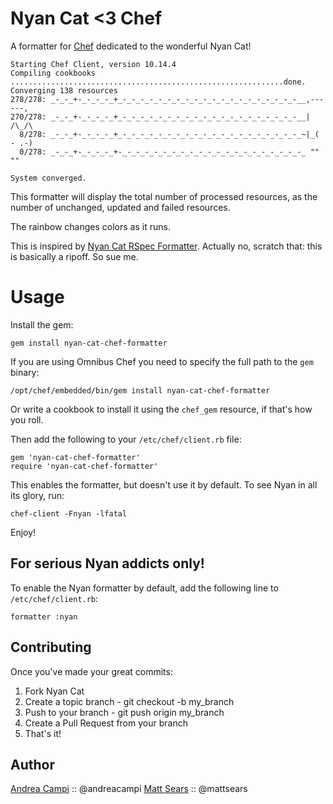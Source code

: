 Nyan Cat <3 Chef
================

A formatter for [Chef](http://opscode.com) dedicated to the wonderful Nyan Cat!

    Starting Chef Client, version 10.14.4
    Compiling cookbooks
    .............................................................done.
    Converging 138 resources
    278/278: _-_-_+-_-_-_-_+_-_-_-_-_-_-_-_-_-_-_-_-_-_-_-_-_-_-_-_-__,------,
    270/278: _-_-_+-_-_-_-_+_-_-_-_-_-_-_-_-_-_-_-_-_-_-_-_-_-_-_-_-__|  /\_/\
      8/278: _-_-_+-_-_-_-_+_-_-_-_-_-_-_-_-_-_-_-_-_-_-_-_-_-_-_-_-_~|_( - .-)
      0/278: _-_-_+-_-_-_-_+-_-_-_-_-_-_-_-_-_-_-_-_-_-_-_-_-_-_-_-_-_ ""  ""

    System converged.

This formatter will display the total number of processed resources, as the
number of unchanged, updated and failed resources.

The rainbow changes colors as it runs.

This is inspired by [Nyan Cat RSpec Formatter](https://github.com/mattsears/nyan-cat-formatter).
Actually no, scratch that: this is basically a ripoff. So sue me.

Usage
=====

Install the gem:

    gem install nyan-cat-chef-formatter

If you are using Omnibus Chef you need to specify the full path to the `gem`
binary:

    /opt/chef/embedded/bin/gem install nyan-cat-chef-formatter

Or write a cookbook to install it using the `chef_gem` resource, if that's
how you roll.

Then add the following to your `/etc/chef/client.rb` file:

    gem 'nyan-cat-chef-formatter'
    require 'nyan-cat-chef-formatter'

This enables the formatter, but doesn't use it by default. To see Nyan in all its
glory, run:

    chef-client -Fnyan -lfatal

Enjoy!

For serious Nyan addicts only!
------------------------------

To enable the Nyan formatter by default, add the following line to
`/etc/chef/client.rb`:

    formatter :nyan

Contributing
----------

Once you've made your great commits:

1. Fork Nyan Cat
2. Create a topic branch - git checkout -b my_branch
3. Push to your branch - git push origin my_branch
4. Create a Pull Request from your branch
5. That's it!

Author
----------
[Andrea Campi](https://www.github.com/andreacampi) :: @andreacampi
[Matt Sears](https://wwww.mattsears.com) :: @mattsears
